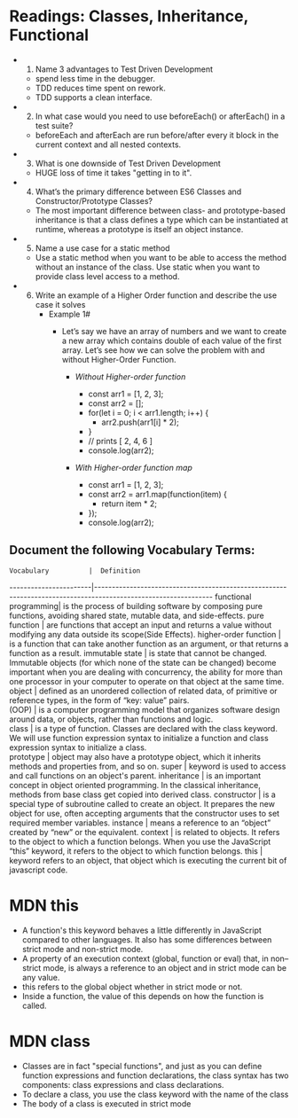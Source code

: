 
# Readings: Classes, Inheritance, Functional 

- 1. Name 3 advantages to Test Driven Development
   -  spend less time in the debugger.
   - TDD reduces time spent on rework.
   - TDD supports a clean interface.

- 2. In what case would you need to use beforeEach() or afterEach() in a test suite?
   - beforeEach and afterEach are run before/after every it block in the current context and all nested contexts.

- 3. What is one downside of Test Driven Development
   - HUGE loss of time it takes "getting in to it".
   
- 4. What’s the primary difference between ES6 Classes and Constructor/Prototype Classes?
   - The most important difference between class- and prototype-based inheritance is that a class defines a type which can be instantiated at runtime, whereas a prototype is itself an object instance. 

- 5. Name a use case for a static method
   - Use a static method when you want to be able to access the method without an instance of the class. Use static when you want to provide class level access to a method.

- 6. Write an example of a Higher Order function and describe the use case it solves
     - Example 1#
       - Let’s say we have an array of numbers and we want to create a new array which contains double of each value of the first array. Let’s see how we can solve the problem with and without Higher-Order Function.

         - *Without Higher-order function*
              - const arr1 = [1, 2, 3];
              - const arr2 = [];
              - for(let i = 0; i < arr1.length; i++) {
                  - arr2.push(arr1[i] * 2);
              - }
              - // prints [ 2, 4, 6 ]
              - console.log(arr2);

         - *With Higher-order function map*
              - const arr1 = [1, 2, 3];
              - const arr2 = arr1.map(function(item) {
                  - return item * 2;
              - });
              - console.log(arr2); 


## Document the following Vocabulary Terms:

    Vocabulary          |  Definition
 -----------------------|---------------------------------------------------------------------------------------------------------------
  functional programming| is the process of building software by composing pure functions, avoiding shared state, mutable data, and side-effects.
  pure function         | are functions that accept an input and returns a value without modifying any data outside its scope(Side Effects). 
  higher-order function | is a function that can take another function as an argument, or that returns a function as a result.
  immutable state       | is state that cannot be changed. Immutable objects (for which none of the state can be changed) become important when you are dealing with concurrency, the ability for more than one processor in your computer to operate on that object at the same time.                
  object                | defined as an unordered collection of related data, of primitive or reference types, in the form of “key: value” pairs.                          
  (OOP)                 | is a computer programming model that organizes software design around data, or objects, rather than functions and logic.                    
  class                 |  is a type of function. Classes are declared with the class keyword. We will use function expression syntax to initialize a function and class expression syntax to initialize a class.  
  prototype             | object may also have a prototype object, which it inherits methods and properties from, and so on. 
  super                 | keyword is used to access and call functions on an object's parent.
  inheritance           | is an important concept in object oriented programming. In the classical inheritance, methods from base class get copied into derived class. 
  constructor           | is a special type of subroutine called to create an object. It prepares the new object for use, often accepting arguments that the constructor uses to set required member variables.
  instance              | means a reference to an “object” created by “new” or the equivalent.
  context               | is related to objects. It refers to the object to which a function belongs. When you use the JavaScript “this” keyword, it refers to the object to which function belongs.
  this                  |  keyword refers to an object, that object which is executing the current bit of javascript code.
  

# MDN this
   - A function's this keyword behaves a little differently in JavaScript compared to other languages. It also has some differences between strict mode and non-strict mode.
   - A property of an execution context (global, function or eval) that, in non–strict mode, is always a reference to an object and in strict mode can be any value.
   - this refers to the global object whether in strict mode or not.
   - Inside a function, the value of this depends on how the function is called.

# MDN class
  - Classes are in fact "special functions", and just as you can define function expressions and function declarations, the class syntax has two components: class expressions and class declarations.
  - To declare a class, you use the class keyword with the name of the class 
  - The body of a class is executed in strict mode
  
